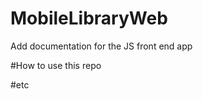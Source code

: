 MobileLibraryWeb
================

Add documentation for the JS front end app

#How to use this repo

#etc
